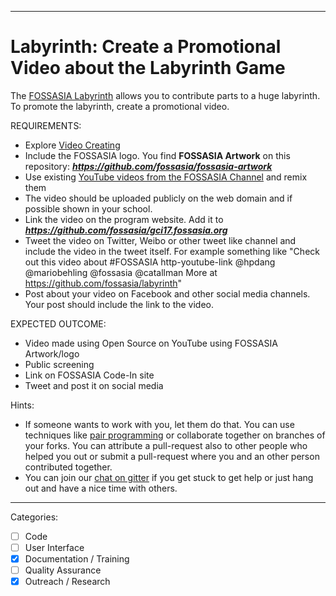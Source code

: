 

---

# Labyrinth: Create a Promotional Video about the Labyrinth Game

The [FOSSASIA Labyrinth](https://github.com/fossasia/labyrinth/) allows you to contribute parts to a huge labyrinth.
To promote the labyrinth, create a promotional video.

REQUIREMENTS:

- Explore [Video Creating](https://en.wikipedia.org/wiki/List_of_video_editing_software#Free_and_open-source)
- Include the FOSSASIA logo. You find **FOSSASIA Artwork** on this repository: ***https://github.com/fossasia/fossasia-artwork***
- Use existing [YouTube videos from the FOSSASIA Channel](https://youtube.com/fossasiaorg) and remix them
- The video should be uploaded publicly on the web domain and if possible shown in your school.
- Link the video on the program website. Add it to ***https://github.com/fossasia/gci17.fossasia.org***
- Tweet the video on Twitter, Weibo or other tweet like channel and include the video in the tweet itself. For example something like "Check out this video about #FOSSASIA http-youtube-link @hpdang @mariobehling @fossasia @catallman More at https://github.com/fossasia/labyrinth"
- Post about your video on Facebook and other social media channels. Your post should include the link to the video.

EXPECTED OUTCOME:

- Video made using Open Source on YouTube using FOSSASIA Artwork/logo
- Public screening
- Link on FOSSASIA Code-In site
- Tweet and post it on social media

Hints:
- If someone wants to work with you, let them do that. You can use techniques like [pair programming](https://www.youtube.com/watch?v=vgkahOzFH2Q) or collaborate together on branches of your forks. You can attribute a pull-request also to other people who helped you out or submit a pull-request where you and an other person contributed together.
- You can join our [chat on gitter](https://gitter.im/fossasia/labyrinth) if you get stuck to get help or just hang out and have a nice time with others.

---

Categories:
- [ ] Code
- [ ] User Interface
- [x] Documentation / Training
- [ ] Quality Assurance
- [x] Outreach / Research
